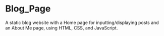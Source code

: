 # Blog_Page
A static blog website with a Home page for inputting/displaying posts and an About Me page, using HTML, CSS, and JavaScript.
